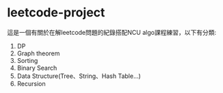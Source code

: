 # leetcode-project
這是一個有關於在解leetcode問題的紀錄搭配NCU algo課程練習，以下有分類:
1. DP
2. Graph theorem
4. Sorting
5. Binary Search
6. Data Structure(Tree、String、Hash Table...)
7. Recursion

